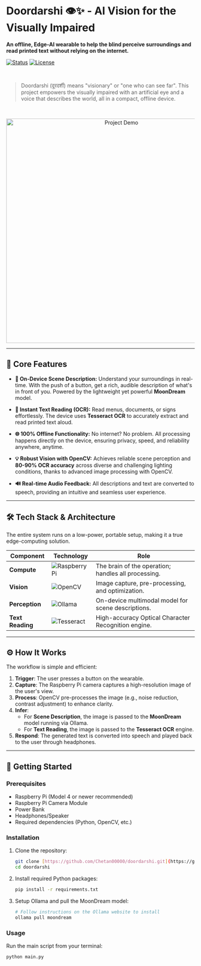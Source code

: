 # Doordarshi 👁️✨ - AI Vision for the Visually Impaired

**An offline, Edge-AI wearable to help the blind perceive surroundings and read printed text without relying on the internet.**

[![Status](https://img.shields.io/badge/status-active-success.svg)]()
[![License](https://img.shields.io/badge/license-MIT-blue.svg)](/LICENSE)

<br>

> Doordarshi (दूरदर्शी) means "visionary" or "one who can see far". This project empowers the visually impaired with an artificial eye and a voice that describes the world, all in a compact, offline device.

<br>

<p align="center">
  <img src="YOUR_PROJECT_IMAGE_OR_GIF_URL_HERE" alt="Project Demo" width="600"/>
</p>

---

## 🚀 Core Features

* **🤖 On-Device Scene Description:** Understand your surroundings in real-time. With the push of a button, get a rich, audible description of what's in front of you. Powered by the lightweight yet powerful **MoonDream** model.

* **📄 Instant Text Reading (OCR):** Read menus, documents, or signs effortlessly. The device uses **Tesseract OCR** to accurately extract and read printed text aloud.

* **🌐 100% Offline Functionality:** No internet? No problem. All processing happens directly on the device, ensuring privacy, speed, and reliability anywhere, anytime.

* **💡 Robust Vision with OpenCV:** Achieves reliable scene perception and **80-90% OCR accuracy** across diverse and challenging lighting conditions, thanks to advanced image processing with OpenCV.

* **🔊 Real-time Audio Feedback:** All descriptions and text are converted to speech, providing an intuitive and seamless user experience.

---

## 🛠️ Tech Stack & Architecture

The entire system runs on a low-power, portable setup, making it a true edge-computing solution.

| Component | Technology | Role |
|---|---|---|
| **Compute** | ![Raspberry Pi](https://img.shields.io/badge/Raspberry_Pi-A22846?style=for-the-badge&logo=raspberry-pi&logoColor=white) | The brain of the operation; handles all processing. |
| **Vision** | ![OpenCV](https://img.shields.io/badge/OpenCV-5C3EE8?style=for-the-badge&logo=opencv&logoColor=white) | Image capture, pre-processing, and optimization. |
| **Perception** | ![Ollama](https://img.shields.io/badge/MoonDream_(Ollama)-000000?style=for-the-badge&logo=ollama&logoColor=white) | On-device multimodal model for scene descriptions. |
| **Text Reading**| ![Tesseract](https://img.shields.io/badge/Tesseract_OCR-1FB2A7?style=for-the-badge) | High-accuracy Optical Character Recognition engine. |

---

## ⚙️ How It Works

The workflow is simple and efficient:

1.  **Trigger**: The user presses a button on the wearable.
2.  **Capture**: The Raspberry Pi camera captures a high-resolution image of the user's view.
3.  **Process**: OpenCV pre-processes the image (e.g., noise reduction, contrast adjustment) to enhance clarity.
4.  **Infer**:
    * For **Scene Description**, the image is passed to the **MoonDream** model running via Ollama.
    * For **Text Reading**, the image is passed to the **Tesseract OCR** engine.
5.  **Respond**: The generated text is converted into speech and played back to the user through headphones.

---

## 🚀 Getting Started

### Prerequisites

* Raspberry Pi (Model 4 or newer recommended)
* Raspberry Pi Camera Module
* Power Bank
* Headphones/Speaker
* Required dependencies (Python, OpenCV, etc.)

### Installation

1.  Clone the repository:
    ```bash
    git clone [https://github.com/Chetan00000/doordarshi.git](https://github.com/Chetan00000/doordarshi.git)
    cd doordarshi
    ```

2.  Install required Python packages:
    ```bash
    pip install -r requirements.txt
    ```

3.  Setup Ollama and pull the MoonDream model:
    ```bash
    # Follow instructions on the Ollama website to install
    ollama pull moondream
    ```

### Usage

Run the main script from your terminal:
```bash
python main.py

